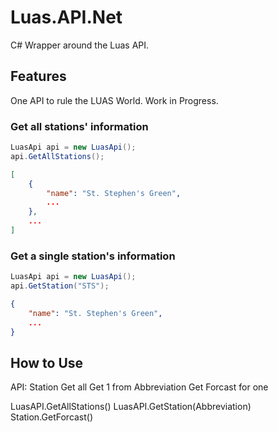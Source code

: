 # Luas.API.Net
C# Wrapper around the Luas API.

## Features
One API to rule the LUAS World. Work in Progress.

### Get all stations' information
```cs
LuasApi api = new LuasApi();
api.GetAllStations();
```

```json
[
	{
		"name": "St. Stephen's Green",
		...
	},
	...
]
```

### Get a single station's information
```cs
LuasApi api = new LuasApi();
api.GetStation("STS");
```

```json
{
	"name": "St. Stephen's Green",
	...
}
```


## How to Use
API:
	Station
		Get all
		Get 1 from Abbreviation
		Get Forcast for one


LuasAPI.GetAllStations()
LuasAPI.GetStation(Abbreviation)
	Station.GetForcast()
